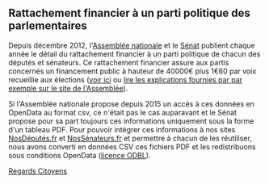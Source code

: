 ## Rattachement financier à un parti politique des parlementaires

Depuis décembre 2012, l'[Assemblée nationale](http://www.assemblee-nationale.fr/14/tribun/xml/liste_rattachement_partis_2015.asp) et le [Sénat](http://www.senat.fr/fileadmin/Fichiers/Images/role/declarations_rattachement_parti_politique.pdf) publient chaque année le détail du rattachement financier à un parti politique de chacun des députés et sénateurs. Ce rattachement financier assure aux partis concernés un financement public à hauteur de 40000€ plus 1€60 par voix recueillie aux élections ([voir ici](http://www.regardscitoyens.org/financement-des-partis-les-consequences-des-legislatives-2012/) ou [lire les explications fournies par par exemple sur le site de l'Assemblée](http://www.assemblee-nationale.fr/connaissance/fiches_synthese/septembre2012/fiche_15.asp)).

Si l'Assemblée nationale propose depuis 2015 un accès à ces données en OpenData au format csv, ce n'était pas le cas auparavant et le Sénat propose pour sa part toujours ces informations uniquement sous la forme d'un tableau PDF.
Pour pouvoir intégrer ces informations à nos sites [NosDéputés.fr](http://www.nosdeputes.fr) et [NosSénateurs.fr](http://www.nossenateurs.fr) et permettre à chacun de les réutiliser, nous avons converti en données CSV ces fichiers PDF et les redistribuons sous conditions OpenData ([licence ODBL](http://www.vvlibri.org/fr/licence/odbl/10/fr/legalcode)).

[Regards Citoyens](http://www.regardscitoyens.org)
